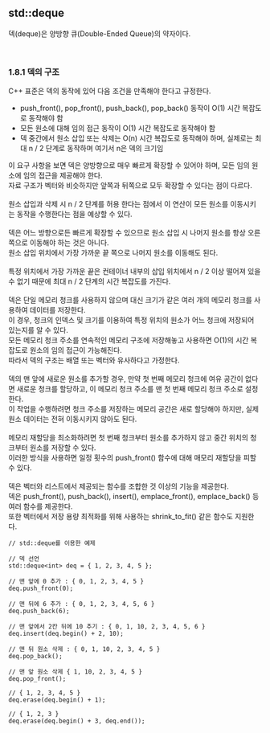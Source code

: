 ## std::deque

덱(deque)은 양방향 큐(Double-Ended Queue)의 약자이다.

<br>

### 1.8.1 덱의 구조

C++ 표준은 덱의 동작에 있어 다음 조건을 만족해야 한다고 규정한다.
- push_front(), pop_front(), push_back(), pop_back() 동작이 O(1) 시간 복잡도로 동작해야 함
- 모든 원소에 대해 임의 접근 동작이 O(1) 시간 복잡도로 동작해야 함
- 덱 중간에서 원소 삽입 또는 삭제는 O(n) 시간 복잡도로 동작해야 하며, 실제로는 최대 n / 2 단계로 동작하며 여기서 n은 덱의 크기임

이 요구 사항을 보면 덱은 양방향으로 매우 빠르게 확장할 수 있어야 하며, 모든 임의 원소에 임의 접근을 제공해야 한다.
<br>
자료 구조가 벡터와 비슷하지만 앞쪽과 뒤쪽으로 모두 확장할 수 있다는 점이 다르다.
<br>
<br>
원소 삽입과 삭제 시 n / 2 단계를 허용 한다는 점에서 이 연산이 모든 원소를 이동시키는 동작을 수행한다는 점을 예상할 수 있다.
<br>
<br>
덱은 어느 방향으로든 빠르게 확장할 수 있으므로 원소 삽입 시 나머지 원소를 항상 오른쪽으로 이동해야 하는 것은 아니다.
<br>
원소 삽입 위치에서 가장 가까운 끝 쪽으로 나머지 원소를 이동해도 된다.
<br>
<br>
특정 위치에서 가장 가까운 끝은 컨테이너 내부의 삽입 위치에서 n / 2 이상 떨어져 있을 수 없기 때문에 최대 n / 2 단계의 시간 복잡도를 가진다.
<br>
<br>
덱은 단일 메모리 청크를 사용하지 않으며 대신 크기가 같은 여러 개의 메모리 청크를 사용하여 데이터를 저장한다.
<br>
이 경우, 청크의 인덱스 및 크기를 이용하여 특정 위치의 원소가 어느 청크에 저장되어 있는지를 알 수 있다.
<br>
모든 메모리 청크 주소를 연속적인 메모리 구조에 저장해놓고 사용하면 O(1)의 시간 복잡도로 원소의 임의 접근이 가능해진다.
<br>
따라서 덱의 구조는 배열 또는 벡터와 유사하다고 가정한다.
<br>
<br>
덱의 맨 앞에 새로운 원소를 추가할 경우, 만약 첫 번째 메모리 청크에 여유 공간이 없다면 새로운 청크를 할당하고, 이 메모리 청크 주소를 맨 첫 번째 메모리 청크 주소로 설정한다.
<br>
이 작업을 수행하려면 청크 주소를 저장하는 메모리 공간은 새로 할당해야 하지만, 실제 원소 데이터는 전혀 이동시키지 않아도 된다.
<br>
<br>
메모리 재할당을 최소화하려면 첫 번째 청크부터 원소를 추가하지 않고 중간 위치의 청크부터 원소를 저장할 수 있다.
<br>
이러한 방식을 사용하면 일정 횟수의 push_front() 함수에 대해 매모리 재할당을 피할 수 있다.
<br>
<br>
덱은 벡터와 리스트에서 제공되는 함수를 조합한 것 이상의 기능을 제공한다.
<br>
덱은 push_front(), push_back(), insert(), emplace_front(), emplace_back() 등 여러 함수를 제공한다.
<br>
또한 벡터에서 저장 용량 최적화를 위해 사용하는 shrink_to_fit() 같은 함수도 지원한다.

```
// std::deque를 이용한 예제

// 덱 선언
std::deque<int> deq = { 1, 2, 3, 4, 5 };

// 맨 앞에 0 추가 : { 0, 1, 2, 3, 4, 5 }
deq.push_front(0);

// 맨 뒤에 6 추가 : { 0, 1, 2, 3, 4, 5, 6 }
deq.push_back(6);

// 맨 앞에서 2칸 뒤에 10 추기 : { 0, 1, 10, 2, 3, 4, 5, 6 }
deq.insert(deq.begin() + 2, 10);

// 맨 뒤 원소 삭제 : { 0, 1, 10, 2, 3, 4, 5 }
deq.pop_back();

// 맨 앞 원소 삭제 { 1, 10, 2, 3, 4, 5 }
deq.pop_front();

// { 1, 2, 3, 4, 5 }
deq.erase(deq.begin() + 1);

// { 1, 2, 3 }
deq.erase(deq.begin() + 3, deq.end());
```

